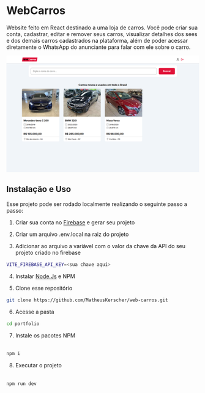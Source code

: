 # WebCarros

Website feito em React destinado a uma loja de carros. Você pode criar sua conta, cadastrar, editar e remover seus carros, visualizar detalhes dos sees e dos demais carros cadastrados na plataforma, além de poder acessar diretamente o WhatsApp do anunciante para falar com ele sobre o carro.

![Thumbnail](/thumbnail.png)

## Instalação e Uso

Esse projeto pode ser rodado localmente realizando o seguinte passo a passo:

1. Criar sua conta no [Firebase](https://firebase.google.com/?hl=pt-br) e gerar seu projeto

2. Criar um arquivo .env.local na raiz do projeto

3. Adicionar ao arquivo a variável com o valor da chave da API do seu projeto criado no firebase

```sh
VITE_FIREBASE_API_KEY=<sua chave aqui>

```

4. Instalar [Node.Js](https://nodejs.org/en) e NPM

5. Clone esse repositório

```sh
git clone https://github.com/MatheusKerscher/web-carros.git

```

6. Acesse a pasta

```sh
cd portfolio

```

7. Instale os pacotes NPM

```sh

npm i

```

8. Executar o projeto

```sh

npm run dev

```
